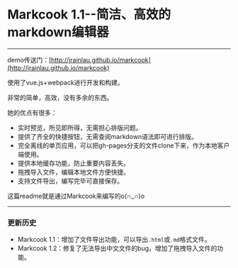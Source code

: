 # Markcook 1.1--简洁、高效的markdown编辑器

***

demo传送门：[http://jrainlau.github.io/markcook](http://jrainlau.github.io/markcook)

使用了vue.js+webpack进行开发和构建。

非常的简单，高效，没有多余的东西。

她的优点有很多：

> 
- 实时预览，所见即所得，无需担心排版问题。
- 提供了齐全的快捷按钮，无需查阅markdown语法即可进行排版。
- 完全离线的单页应用，可以把gh-pages分支的文件clone下来，作为本地客户端使用。
- 提供本地缓存功能，防止重要内容丢失。
- 拖拽导入文件，编辑本地文件方便快捷。
- 支持文件导出，编写完毕可直接保存。

这篇readme就是通过Markcook来编写的o(∩_∩)o 

--- 
### 更新历史
- Markcook 1.1：增加了文件导出功能，可以导出`.html`或`.md`格式文件。
- Markcook 1.2：修复了无法导出中文文件的bug，增加了拖拽导入文件的功能。



